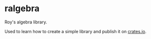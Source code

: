 # ralgebra
Roy's algebra library.

Used to learn how to create a simple library and publish
it on [crates.io](https://crates.io).
